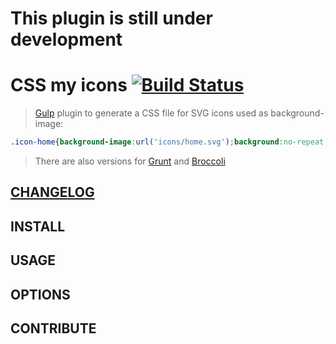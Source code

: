 # This plugin is still under development

# CSS my icons  [![Build Status](https://travis-ci.org/raiseandfall/gulp-cssmyicons.svg)](https://travis-ci.org/raiseandfall/gulp-cssmyicons)

> [Gulp](http://gulpjs.com/) plugin to generate a CSS file for SVG icons used as background-image:

```css
.icon-home{background-image:url('icons/home.svg');background:no-repeat;}
```

> There are also versions for [Grunt](https://github.com/raiseandfall/grunt-cssmyicons) and [Broccoli](https://github.com/raiseandfall/broccoli-cssmyicons)

## [CHANGELOG](./CHANGELOG.md)

## INSTALL

## USAGE

## OPTIONS

## CONTRIBUTE
